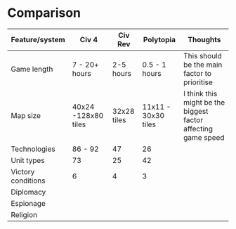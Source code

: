 # Comparison

| Feature/system     | Civ 4               | Civ Rev     | Polytopia           | Thoughts                                                      |
| ------------------ | ------------------- | ----------- | ------------------- | ------------------------------------------------------------- |
| Game length        | 7 - 20+ hours       | 2-5 hours   | 0.5 - 1 hours       | This should be the main factor to prioritise                  |
| Map size           | 40x24 -128x80 tiles | 32x28 tiles | 11x11 - 30x30 tiles | I think this might be the biggest factor affecting game speed |
| Technologies       | 86 - 92             | 47          | 26                  |                                                               |
| Unit types         | 73                  | 25          | 42                  |                                                               |
| Victory conditions | 6                   | 4           | 3                   |                                                               |
| Diplomacy          |                     |             |                     |                                                               |
| Espionage          |                     |             |                     |                                                               |
| Religion           |                     |             |                     |                                                               |
